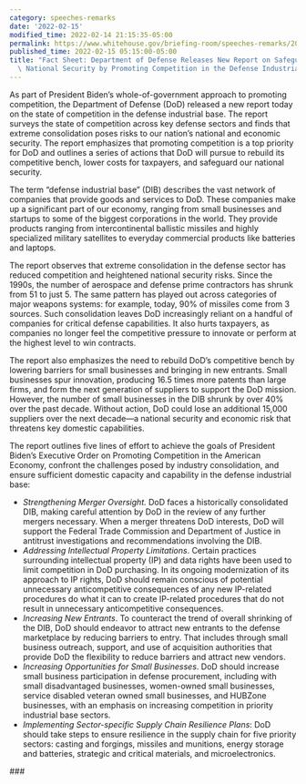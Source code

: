 ```yaml
---
category: speeches-remarks
date: '2022-02-15'
modified_time: 2022-02-14 21:15:35-05:00
permalink: https://www.whitehouse.gov/briefing-room/speeches-remarks/2022/02/15/fact-sheet-department-of-defense-releases-new-report-on-safeguarding-our-national-security-by-promoting-competition-in-the-defense-industrial-base/
published_time: 2022-02-15 05:15:00-05:00
title: "Fact Sheet: Department of Defense Releases New Report on Safeguarding our\
  \ National Security by Promoting Competition in the Defense Industrial\_Base"
---
```

 
As part of President Biden’s whole-of-government approach to promoting
competition, the Department of Defense (DoD) released a new report today
on the state of competition in the defense industrial base. The report
surveys the state of competition across key defense sectors and finds
that extreme consolidation poses risks to our nation’s national and
economic security. The report emphasizes that promoting competition is a
top priority for DoD and outlines a series of actions that DoD will
pursue to rebuild its competitive bench, lower costs for taxpayers, and
safeguard our national security. 

The term “defense industrial base” (DIB) describes the vast network of
companies that provide goods and services to DoD. These companies make
up a significant part of our economy, ranging from small businesses and
startups to some of the biggest corporations in the world. They provide
products ranging from intercontinental ballistic missiles and highly
specialized military satellites to everyday commercial products like
batteries and laptops.

The report observes that extreme consolidation in the defense sector has
reduced competition and heightened national security risks. Since the
1990s, the number of aerospace and defense prime contractors has shrunk
from 51 to just 5. The same pattern has played out across categories of
major weapons systems: for example, today, 90% of missiles come from 3
sources. Such consolidation leaves DoD increasingly reliant on a handful
of companies for critical defense capabilities. It also hurts taxpayers,
as companies no longer feel the competitive pressure to innovate or
perform at the highest level to win contracts.

The report also emphasizes the need to rebuild DoD’s competitive bench
by lowering barriers for small businesses and bringing in new entrants.
Small businesses spur innovation, producing 16.5 times more patents than
large firms, and form the next generation of suppliers to support the
DoD mission. However, the number of small businesses in the DIB shrunk
by over 40% over the past decade. Without action, DoD could lose an
additional 15,000 suppliers over the next decade—a national security and
economic risk that threatens key domestic capabilities.   

The report outlines five lines of effort to achieve the goals of
President Biden’s Executive Order on Promoting Competition in the
American Economy, confront the challenges posed by industry
consolidation, and ensure sufficient domestic capacity and capability in
the defense industrial base:

-   *Strengthening Merger Oversight.* DoD faces a historically
    consolidated DIB, making careful attention by DoD in the review of
    any further mergers necessary. When a merger threatens DoD
    interests, DoD will support the Federal Trade Commission and
    Department of Justice in antitrust investigations and
    recommendations involving the DIB.  
-   *Addressing Intellectual Property Limitations*. Certain practices
    surrounding intellectual property (IP) and data rights have been
    used to limit competition in DoD purchasing. In its ongoing
    modernization of its approach to IP rights, DoD should remain
    conscious of potential unnecessary anticompetitive consequences of
    any new IP-related procedures do what it can to create IP-related
    procedures that do not result in unnecessary anticompetitive
    consequences.  
-   *Increasing New Entrants*. To counteract the trend of overall
    shrinking of the DIB, DoD should endeavor to attract new entrants to
    the defense marketplace by reducing barriers to entry. That includes
    through small business outreach, support, and use of acquisition
    authorities that provide DoD the flexibility to reduce barriers and
    attract new vendors.  
-   *Increasing Opportunities for Small Businesses*. DoD should increase
    small business participation in defense procurement, including with
    small disadvantaged businesses, women-owned small businesses,
    service disabled veteran owned small businesses, and HUBZone
    businesses, with an emphasis on increasing competition in priority
    industrial base sectors.  
-   *Implementing Sector-specific Supply Chain Resilience Plans*: DoD
    should take steps to ensure resilience in the supply chain for five
    priority sectors: casting and forgings, missiles and munitions,
    energy storage and batteries, strategic and critical materials, and
    microelectronics.

\###
